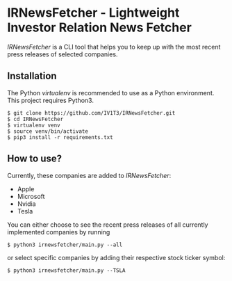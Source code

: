 # IRNewsFetcher - Lightweight Investor Relation News Fetcher

*IRNewsFetcher* is a CLI tool that helps you to keep up with the most recent press releases of selected companies.

## Installation

The Python *virtualenv* is recommended to use as a Python environment. This project requires Python3.

```console
$ git clone https://github.com/IV1T3/IRNewsFetcher.git
$ cd IRNewsFetcher
$ virtualenv venv
$ source venv/bin/activate
$ pip3 install -r requirements.txt
```

## How to use?

Currently, these companies are added to *IRNewsFetcher*:

- Apple
- Microsoft
- Nvidia
- Tesla

You can either choose to see the recent press releases of all currently implemented companies by running

```console
$ python3 irnewsfetcher/main.py --all
```

or select specific companies by adding their respective stock ticker symbol:

```console
$ python3 irnewsfetcher/main.py --TSLA
```
